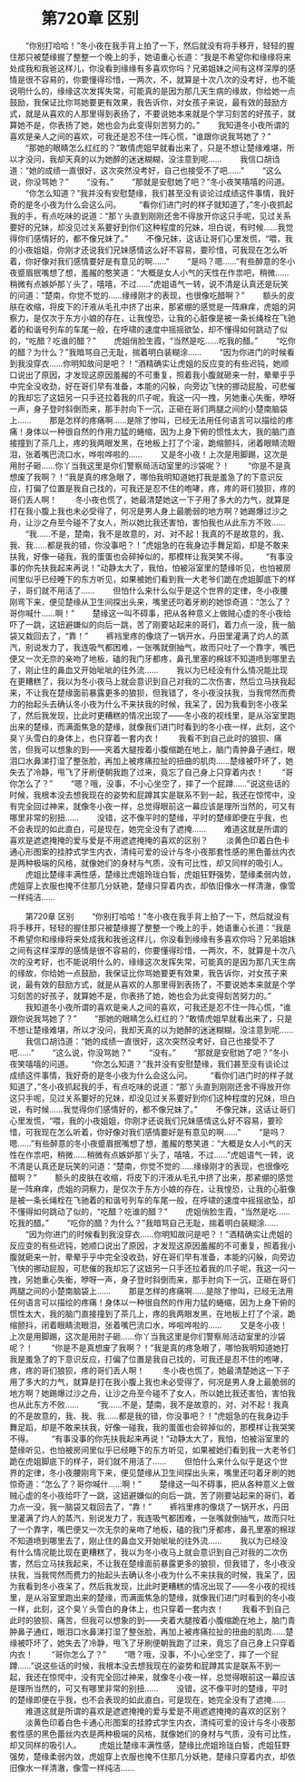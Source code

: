 # 　　第720章 区别
　　“你别打哈哈！”冬小夜在我手背上拍了一下，然后就没有将手移开，轻轻的握住那只被楚缘握了整整一个晚上的手，她语重心长道：“我是不希望你和缘缘将来处成我和我爸这样儿，你没看到缘缘有多喜欢你吗？兄弟姐妹之间有这样深厚的感情是很不容易的，你要懂得珍惜，一两次，不，就算是十次八次的没考好，也不能说明什么的，缘缘这次发挥失常，可能真的是因为那几天生病的缘故，你给她一点鼓励，我保证比你骂她要更有效果，我告诉你，对女孩子来说，最有效的鼓励方式，就是从喜欢的人那里得到表扬了，不要说她本来就是个学习刻苦的好孩子，就算她不是，你表扬了她，她也会为此变得刻苦努力的。”
　　我知道冬小夜所谓的喜欢是亲人之间的喜欢，可我还是忍不住一阵心慌，“谁跟你说我骂她了？”
　　“那她的眼睛怎么红红的？”敢情虎姐早就看出来了，只是不想让楚缘难堪，所以才没问，我却天真的以为她醉的迷迷糊糊，没注意到呢……
　　我信口胡诌道：“她的成绩一直很好，这次突然没考好，自己也接受不了吧……”
　　“这么说，你没骂她？”
　　“没有。”
　　“那就是安慰她了吧？”冬小夜笑嘻嘻的问道。
　　“你怎么知道？”我并没有安慰楚缘，我们甚至没有谈论过成绩这件事情，我好奇的是冬小夜为什么会这么问。
　　“看你们进门时的样子就知道了，”冬小夜抓起我的手，有点吃味的说道：“那丫头直到刚刚还舍不得放开你这只手呢，见过关系要好的兄妹，却没见过关系要好到你们这种程度的兄妹，坦白说，有时候……我觉得你们感情好的，都不像兄妹了。”
　　不像兄妹，这话让哥们心里发慌，“喂，我的小夜姐姐，你刚才还说我们兄妹感情这么好不容易，要珍惜，可我现在怎么听着，你好像对我们感情要好是有意见的啊……”
　　“是吗？嗯……”有些醉意的冬小夜蹙眉抿嘴想了想，羞赧的憨笑道：“大概是女人小气的天性在作祟吧，稍微……稍微有点嫉妒那丫头了，嘻嘻，不过……”虎姐语气一转，说不清是认真还是玩笑的问道：“楚南，你觉不觉的……缘缘刚才的表现，也很像吃醋啊？”
　　额头的皮肤在收缩，将皮下的汗液从毛孔中挤了出来，那紧绷的感觉是一阵麻痒，虎姐的洞察力，是仅次于东方小娘的存在，让我惶恐，让我的心脏像是被一条长绳栓在飞驰着的和谐号列车的车尾一般，在呼啸的速度中摇摇欲坠，却不懂得如何跳动了似的，“吃醋？吃谁的醋？”
　　虎姐俏脸生霞，“当然是吃……吃我的醋。”
　　“吃你的醋？为什么？”我暗骂自己无耻，揣着明白装糊涂……
　　“因为你进门的时候看到我没穿衣……你明知故问是吧？！”酒精确实让虎姐的反应变的有些迟钝，她顺口说出了原因，才发现这原因羞赧的不可重复，照着我小腹就砸来一肘，晕晕乎乎中完全没收劲，好在哥们早有准备，本能的闪躲，向旁边飞快的挪动屁股，可悲催的我却忘了这妞另一只手还拉着我的爪子呢，我这一闪一拽，另她重心失衡，咿呀一声，身子登时斜倒而来，那手肘向下一沉，正砸在哥们两腿之间的小楚南脑袋上……
　　那是怎样的疼痛啊……是除了惨叫，已经无法用任何语言可以描绘的疼痛！身体以一种很自然的作用力猛的蜷缩，因为上身下俯的惯性太大，我的脑门直接撞到了茶几上，疼的我两眼发黑，在地板上打了个滚，跪缩颤抖，闭着眼睛流眼泪，张着嘴巴流口水，哗啦哗啦的……
　　又是冬小夜！上次是用脚踢，这次是用肘子砸……你丫当我这里是你们警察局活动室里的沙袋呢？！
　　“你是不是真想废了我啊？！”我是真的疼急眼了，哪怕我明知道她打我是羞急了的下意识反应，打偏了位置是我自己找的，可我还是忍不住的咆哮，疼，疼的哥们狼狈，疼的哥们丢人啊！
　　冬小夜也慌了，她最清楚她这一下子用了多大的力气，就算是打在我小腹上我也未必受得了，何况是男人身上最脆弱的地方啊？她踢爆过沙之舟，让沙之舟至今碰不了女人，所以她比我还害怕，害怕我也从此东方不败……
　　“我……不是，楚南，我不是故意的，对、对不起！我真的不是故意的，我、我、我……都是我的错，你没事吧？！”虎姐急的在我身边手舞足蹈，却是不敢来扶我，好像一碰我，我的蛋蛋也会碎掉似的，那模样让我哭笑不得。
　　“有事没事的你先扶我起来再说！”动静太大了，我怕，怕被浴室里的楚缘听见，也怕被房间里似乎已经睡下的东方听见，如果被她们看到我一大老爷们跪在虎姐脚底下的样子，哥们就不用活了……
　　但怕什么来什么似乎是这个世界的定律，冬小夜腰刚弯下来，便见楚缘从卫生间探出头来，嘴里还叼着牙刷的她惊奇道：“怎么了？哥你喊什……啊！”
　　楚缘这一叫不碍事，把从各种意义上做贼心虚的冬小夜给吓了一跳，这妞避嫌似的向后一跳，苦了刚要站起来的哥们，着力点一没，我一脑袋又栽回去了，“靠！”
　　裤裆里疼的像烧了一锅开水，丹田里灌满了灼人的蒸汽，别说发力了，我连吸气都困难，一张嘴就倒抽气，故而只吐了一个靠字，嘴巴便又一次无奈的亲吻了地板，磕的我门牙都疼，鼻孔里塞的棉球不知道喷到哪里去了，刚止住的鼻血又开始呲呲的往外流……
　　我以为已经没有什么情况能比现在更糟糕了，我以为冬小夜马上就会意识到自己对我的二次伤害，然后立马扶我起来，不让我在楚缘面前暴露更多的狼狈，但我错了，冬小夜没扶我，当我愕然而费力的抬起头去确认冬小夜为什么不来扶我的时候，我呆了，因为我看到冬小夜呆了，然后我发现，比此时更糟糕的情况出现了——冬小夜的视线里，是从浴室里跑出来的楚缘，而满面焦急的楚缘，就像我们进门时看到的冬小夜一样，此刻，这个臭丫头雪白的身体上，也只穿着一套内衣！
　　我看不到自己此时的狼狈、痛苦，但我可以想象的到——夹着大腿按着小腹缩跪在地上，脑门青肿鼻子通红，眼泪口水鼻涕打湿了整张脸，再加上被疼痛拉扯的扭曲的肌肉……楚缘被吓坏了，她失去了冷静，甩飞了牙刷便朝我跑了过来，竟忘了自己身上只穿着内衣！
　　“哥你怎么了？”
　　“嗯？哦，没事，不小心坐空了，摔了一个屁蹲……”说这些话的时候，我根本没去想我现在的姿势和屁蹲其实是联系不到一起，我还在惊愕中，没有完全回过神来，就像冬小夜一样，总觉得眼前这一幕应该是理所当然的，可又有哪里非常的别扭……
　　没错，这不像平时的楚缘，平时的楚缘即便在乎我，也不会表现的如此直白，可是现在，她完全没有了遮掩……
　　难道这就是所谓的喜欢是遮遮掩掩的爱与爱是不用遮遮掩掩的喜欢的区别？
　　淡黄色印着白色卡通心形图案的挂脖式学生内衣，清纯可爱的设计与冬小夜那套性感的黑色蕾丝内衣是两种极端的风格，就像她们的身材与气质，没有可比性，却又同样的吸引人。
　　虎姐比楚缘丰满性感，楚缘比虎姐玲珑白皙，虎姐狂野强势，楚缘柔弱内敛，虎姐穿上衣服也掩不住那几分妖艳，楚缘只穿着内衣，却依旧像水一样清澈，像雪一样纯洁……

　　第720章 区别
　　“你别打哈哈！”冬小夜在我手背上拍了一下，然后就没有将手移开，轻轻的握住那只被楚缘握了整整一个晚上的手，她语重心长道：“我是不希望你和缘缘将来处成我和我爸这样儿，你没看到缘缘有多喜欢你吗？兄弟姐妹之间有这样深厚的感情是很不容易的，你要懂得珍惜，一两次，不，就算是十次八次的没考好，也不能说明什么的，缘缘这次发挥失常，可能真的是因为那几天生病的缘故，你给她一点鼓励，我保证比你骂她要更有效果，我告诉你，对女孩子来说，最有效的鼓励方式，就是从喜欢的人那里得到表扬了，不要说她本来就是个学习刻苦的好孩子，就算她不是，你表扬了她，她也会为此变得刻苦努力的。”
　　我知道冬小夜所谓的喜欢是亲人之间的喜欢，可我还是忍不住一阵心慌，“谁跟你说我骂她了？”
　　“那她的眼睛怎么红红的？”敢情虎姐早就看出来了，只是不想让楚缘难堪，所以才没问，我却天真的以为她醉的迷迷糊糊，没注意到呢……
　　我信口胡诌道：“她的成绩一直很好，这次突然没考好，自己也接受不了吧……”
　　“这么说，你没骂她？”
　　“没有。”
　　“那就是安慰她了吧？”冬小夜笑嘻嘻的问道。
　　“你怎么知道？”我并没有安慰楚缘，我们甚至没有谈论过成绩这件事情，我好奇的是冬小夜为什么会这么问。
　　“看你们进门时的样子就知道了，”冬小夜抓起我的手，有点吃味的说道：“那丫头直到刚刚还舍不得放开你这只手呢，见过关系要好的兄妹，却没见过关系要好到你们这种程度的兄妹，坦白说，有时候……我觉得你们感情好的，都不像兄妹了。”
　　不像兄妹，这话让哥们心里发慌，“喂，我的小夜姐姐，你刚才还说我们兄妹感情这么好不容易，要珍惜，可我现在怎么听着，你好像对我们感情要好是有意见的啊……”
　　“是吗？嗯……”有些醉意的冬小夜蹙眉抿嘴想了想，羞赧的憨笑道：“大概是女人小气的天性在作祟吧，稍微……稍微有点嫉妒那丫头了，嘻嘻，不过……”虎姐语气一转，说不清是认真还是玩笑的问道：“楚南，你觉不觉的……缘缘刚才的表现，也很像吃醋啊？”
　　额头的皮肤在收缩，将皮下的汗液从毛孔中挤了出来，那紧绷的感觉是一阵麻痒，虎姐的洞察力，是仅次于东方小娘的存在，让我惶恐，让我的心脏像是被一条长绳栓在飞驰着的和谐号列车的车尾一般，在呼啸的速度中摇摇欲坠，却不懂得如何跳动了似的，“吃醋？吃谁的醋？”
　　虎姐俏脸生霞，“当然是吃……吃我的醋。”
　　“吃你的醋？为什么？”我暗骂自己无耻，揣着明白装糊涂……
　　“因为你进门的时候看到我没穿衣……你明知故问是吧？！”酒精确实让虎姐的反应变的有些迟钝，她顺口说出了原因，才发现这原因羞赧的不可重复，照着我小腹就砸来一肘，晕晕乎乎中完全没收劲，好在哥们早有准备，本能的闪躲，向旁边飞快的挪动屁股，可悲催的我却忘了这妞另一只手还拉着我的爪子呢，我这一闪一拽，另她重心失衡，咿呀一声，身子登时斜倒而来，那手肘向下一沉，正砸在哥们两腿之间的小楚南脑袋上……
　　那是怎样的疼痛啊……是除了惨叫，已经无法用任何语言可以描绘的疼痛！身体以一种很自然的作用力猛的蜷缩，因为上身下俯的惯性太大，我的脑门直接撞到了茶几上，疼的我两眼发黑，在地板上打了个滚，跪缩颤抖，闭着眼睛流眼泪，张着嘴巴流口水，哗啦哗啦的……
　　又是冬小夜！上次是用脚踢，这次是用肘子砸……你丫当我这里是你们警察局活动室里的沙袋呢？！
　　“你是不是真想废了我啊？！”我是真的疼急眼了，哪怕我明知道她打我是羞急了的下意识反应，打偏了位置是我自己找的，可我还是忍不住的咆哮，疼，疼的哥们狼狈，疼的哥们丢人啊！
　　冬小夜也慌了，她最清楚她这一下子用了多大的力气，就算是打在我小腹上我也未必受得了，何况是男人身上最脆弱的地方啊？她踢爆过沙之舟，让沙之舟至今碰不了女人，所以她比我还害怕，害怕我也从此东方不败……
　　“我……不是，楚南，我不是故意的，对、对不起！我真的不是故意的，我、我、我……都是我的错，你没事吧？！”虎姐急的在我身边手舞足蹈，却是不敢来扶我，好像一碰我，我的蛋蛋也会碎掉似的，那模样让我哭笑不得。
　　“有事没事的你先扶我起来再说！”动静太大了，我怕，怕被浴室里的楚缘听见，也怕被房间里似乎已经睡下的东方听见，如果被她们看到我一大老爷们跪在虎姐脚底下的样子，哥们就不用活了……
　　但怕什么来什么似乎是这个世界的定律，冬小夜腰刚弯下来，便见楚缘从卫生间探出头来，嘴里还叼着牙刷的她惊奇道：“怎么了？哥你喊什……啊！”
　　楚缘这一叫不碍事，把从各种意义上做贼心虚的冬小夜给吓了一跳，这妞避嫌似的向后一跳，苦了刚要站起来的哥们，着力点一没，我一脑袋又栽回去了，“靠！”
　　裤裆里疼的像烧了一锅开水，丹田里灌满了灼人的蒸汽，别说发力了，我连吸气都困难，一张嘴就倒抽气，故而只吐了一个靠字，嘴巴便又一次无奈的亲吻了地板，磕的我门牙都疼，鼻孔里塞的棉球不知道喷到哪里去了，刚止住的鼻血又开始呲呲的往外流……
　　我以为已经没有什么情况能比现在更糟糕了，我以为冬小夜马上就会意识到自己对我的二次伤害，然后立马扶我起来，不让我在楚缘面前暴露更多的狼狈，但我错了，冬小夜没扶我，当我愕然而费力的抬起头去确认冬小夜为什么不来扶我的时候，我呆了，因为我看到冬小夜呆了，然后我发现，比此时更糟糕的情况出现了——冬小夜的视线里，是从浴室里跑出来的楚缘，而满面焦急的楚缘，就像我们进门时看到的冬小夜一样，此刻，这个臭丫头雪白的身体上，也只穿着一套内衣！
　　我看不到自己此时的狼狈、痛苦，但我可以想象的到——夹着大腿按着小腹缩跪在地上，脑门青肿鼻子通红，眼泪口水鼻涕打湿了整张脸，再加上被疼痛拉扯的扭曲的肌肉……楚缘被吓坏了，她失去了冷静，甩飞了牙刷便朝我跑了过来，竟忘了自己身上只穿着内衣！
　　“哥你怎么了？”
　　“嗯？哦，没事，不小心坐空了，摔了一个屁蹲……”说这些话的时候，我根本没去想我现在的姿势和屁蹲其实是联系不到一起，我还在惊愕中，没有完全回过神来，就像冬小夜一样，总觉得眼前这一幕应该是理所当然的，可又有哪里非常的别扭……
　　没错，这不像平时的楚缘，平时的楚缘即便在乎我，也不会表现的如此直白，可是现在，她完全没有了遮掩……
　　难道这就是所谓的喜欢是遮遮掩掩的爱与爱是不用遮遮掩掩的喜欢的区别？
　　淡黄色印着白色卡通心形图案的挂脖式学生内衣，清纯可爱的设计与冬小夜那套性感的黑色蕾丝内衣是两种极端的风格，就像她们的身材与气质，没有可比性，却又同样的吸引人。
　　虎姐比楚缘丰满性感，楚缘比虎姐玲珑白皙，虎姐狂野强势，楚缘柔弱内敛，虎姐穿上衣服也掩不住那几分妖艳，楚缘只穿着内衣，却依旧像水一样清澈，像雪一样纯洁……
